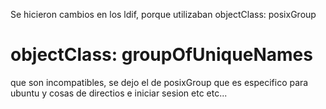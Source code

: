 Se hicieron cambios en los ldif, porque utilizaban 
objectClass: posixGroup
# objectClass: groupOfUniqueNames
que son incompatibles, se dejo el de posixGroup que es especifico para ubuntu y cosas de directios e iniciar sesion etc etc...
